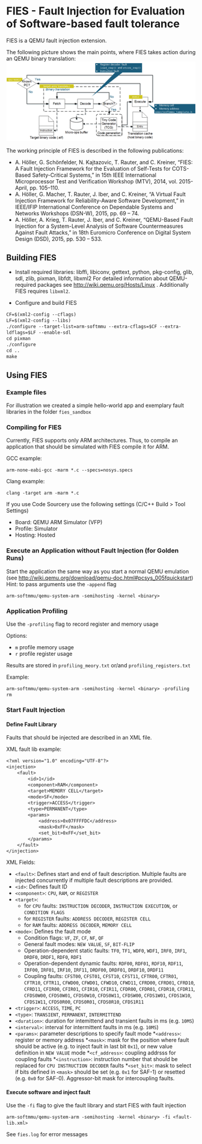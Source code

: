 FIES - Fault Injection for Evaluation of Software-based fault tolerance
==========================================================================

FIES is a QEMU fault injection extension.
 
The following picture shows the main points, where FIES takes action during an QEMU binary translation:
![TCG Image](fies_doc/fies_tcg.png)

The working principle of FIES is described in the following publications:
* A. Höller, G. Schönfelder, N. Kajtazovic, T. Rauter, and C. Kreiner, “FIES: A Fault Injection Framework for the Evaluation of Self-Tests for COTS-Based Safety-Critical Systems,” in 15th IEEE International Microprocessor Test and Verification Workshop (MTV), 2014, vol. 2015-April, pp. 105–110.
* A. Höller, G. Macher, T. Rauter, J. Iber, and C. Kreiner, “A Virtual Fault Injection Framework for Reliability-Aware Software Development,” in IEEE/IFIP International Conference on Dependable Systems and Networks Workshops (DSN-W), 2015, pp. 69 – 74.
* A. Höller, A. Krieg, T. Rauter, J. Iber, and C. Kreiner, “QEMU-Based Fault Injection for a System-Level Analysis of Software Countermeasures Against Fault Attacks,” in 18th Euromicro Conference on Digital System Design (DSD), 2015, pp. 530 – 533.

Building FIES
--------------

* Install required libraries: libffi, libiconv, gettext, python, pkg-config, glib, sdl, zlib, pixman, libfdt, libxml2
  For detailed information about QEMU-required packages see http://wiki.qemu.org/Hosts/Linux . Additionally FIES requires `libxml2`.

* Configure and build FIES
```splus
CF=$(xml2-config --cflags)
LF=$(xml2-config --libs)
./configure --target-list=arm-softmmu --extra-cflags=$CF --extra-ldflags=$LF --enable-sdl
cd pixman
./configure
cd ..
make
```

Using FIES
-----------

### Example files
For illustration we created a simple hello-world app and exemplary fault libraries in the folder `fies_sandbox`

### Compiling for FIES
Currently, FIES supports only ARM architectures. Thus, to compile an application that should be simulated with FIES compile it for ARM.

GCC example:
```splus
arm-none-eabi-gcc -marm *.c --specs=nosys.specs
```

Clang example:
```splus
clang -target arm -marm *.c 
```

If you use Code Sourcery use the following settings (C/C++ Build > Tool Settings)
* Board: QEMU ARM Simulator (VFP)
* Profile: Simulator
* Hosting: Hosted

### Execute an Application without Fault Injection (for Golden Runs)
Start the application the same way as you start a normal QEMU emulation (see http://wiki.qemu.org/download/qemu-doc.html#pcsys_005fquickstart)
Hint: to pass arguments use the `-append` flag

```splus
arm-softmmu/qemu-system-arm -semihosting -kernel <binary>
```

### Application Profiling
Use the `-profiling` flag to record register and memory usage

Options:
* `m` profile memory usage
* `r` profile register usage

Results are stored in `profiling_meory.txt` or/and `profiling_registers.txt`

Example:
```splus
arm-softmmu/qemu-system-arm -semihosting -kernel <binary> -profiling rm
```

### Start Fault Injection
#### Define Fault Library
Faults that should be injected are described in an XML file.

XML fault lib example:
```splus
<?xml version="1.0" encoding="UTF-8"?>
<injection>
	<fault>
		<id>1</id>
		<component>RAM</component>
		<target>MEMORY CELL</target>
		<mode>SF</mode>
		<trigger>ACCESS</trigger>
		<type>PERMANENT</type>
		<params> 
			<address>0x07FFFFDC</address>
			<mask>0xFF</mask>
			<set_bit>0xFF</set_bit>
		</params>
	</fault>
</injection>
```

XML Fields:
* `<fault>`: Defines start and end of fault description. Multiple faults are injected concurrently if multiple fault descriptions are provided.
* `<id>`: Defines fault ID
* `<component>`: `CPU`, `RAM`, or `REGISTER`
* `<target>`:
  * for `CPU` faults: `INSTRUCTION DECODER`, `INSTRUCTION EXECUTION`, or `CONDITION FLAGS`
  * for `REGISTER` faults: `ADDRESS DECODER`, `REGISTER CELL`
  * for `RAM` faults: `ADDRESS DECODER`, `MEMORY CELL`
* `<mode>`: Defines the fault mode
  * Condition flags: `VF`, `ZF`, `CF`, `NF`, `QF`
  * General fault modes: `NEW VALUE`, `SF`, `BIT-FLIP`
  * Operation-dependent static faults: `TF0`, `TF1`, `WDF0`, `WDF1`, `IRF0`, `IRF1`,
`DRDF0`, `DRDF1`, `RDF0`, `RDF1`
  * Operation-dependent dynamic faults: `RDF00`, `RDF01`, `RDF10`, `RDF11`, `IRF00`, `IRF01`, `IRF10`, `IRF11`, `DRDF00`, `DRDF01`, `DRDF10`, `DRDF11`
  * Coupling faults: `CFST00`, `CFST01`, `CFST10`, `CFST11`, `CFTR00`, `CFTR01`, `CFTR10`, `CFTR11`, `CFWD00`, `CFWD01`, `CFWD10`, `CFWD11`, `CFRD00`, `CFRD01`, `CFRD10`, `CFRD11`, `CFIR00`, `CFIR01`, `CFIR10`, `CFIR11`, `CFDR00`, `CFDR01`, `CFDR10`, `CFDR11`, `CFDS0W00`, `CFDS0W01`, `CFDS0W10`, `CFDS0W11`, `CFDSW00`, `CFDS1W01`, `CFDS1W10`, `CFDS1W11`, `CFDS0R00`, `CFDS0R01`, `CFDS0R10`, `CFDS1R11`
* `<trigger>`: `ACCESS`, `TIME`, `PC`
* `<type>`: `TRANSIENT`, `PERMANENT`, `INTERMITTEND`
* `<duration>`: duration for intemittend and transient faults in ms (e.g. `10MS`)
* `<interval>`: interval for intermittent faults in ms (e.g. `10MS`)
* `<params>`: parameter descriptions to specify fault mode
  *`<address>`: register or memory address
  *`<mask>`: mask for the position where fault should be active (e.g. to inject fault in last bit `0x1`), or new value definition in `NEW VALUE` mode
  *`<cf_address>`: coupling addrsss for coupling faults
  *`<instruction>`: instruction number that should be replaced for `CPU INSTRUCTION DECODER` faults 
  *`<set_bit>`: mask to select if bits defined in `<mask>` should be set (e.g. `0x1` for SAF-1) or resetted (e.g. `0x0` for SAF-0). Aggressor-bit mask for intercoupling faults.

#### Execute software and inject fault
Use the `-fi` flag to give the fault library and start FIES with fault injection

```splus
arm-softmmu/qemu-system-arm -semihosting -kernel <binary> -fi <fault-lib.xml>
```

See `fies.log` for error messages
